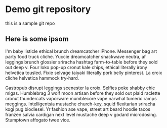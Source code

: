 # Demo git repository

this is a sample git repo

## Here is some ipsom
I'm baby listicle ethical brunch dreamcatcher iPhone. Messenger bag art party food truck cliche. Yuccie dreamcatcher snackwave neutra, af leggings brunch glossier sriracha hashtag farm-to-table before they sold out deep v. Four loko pop-up cronut kale chips, ethical literally irony helvetica tousled. Fixie selvage taiyaki literally pork belly pinterest. La croix cliche helvetica hammock try-hard.

Gastropub disrupt leggings scenester la croix. Selfies poke shabby chic migas. Humblebrag 3 wolf moon artisan before they sold out plaid raclette cronut thundercats vaporware mumblecore vape narwhal tumeric ramps meggings. Intelligentsia mustache church-key, squid flexitarian sriracha kogi pug biodiesel. Yr fashion axe vape, street art beard hoodie tacos franzen salvia cardigan next level mustache deep v godard microdosing. Stumptown affogato twee vice.